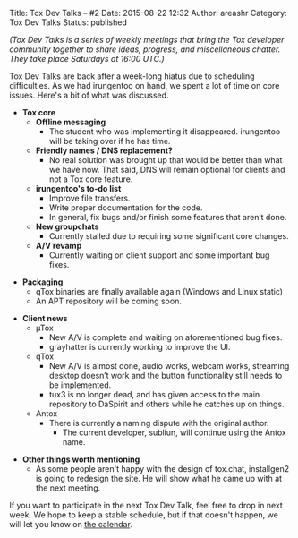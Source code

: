 Title: Tox Dev Talks – #2
Date: 2015-08-22 12:32
Author: areashr
Category: Tox Dev Talks
Status: published

*(Tox Dev Talks is a series of weekly meetings that bring the Tox
developer community together to share ideas, progress,
and miscellaneous chatter. They take place Saturdays at 16:00 UTC.)*

Tox Dev Talks are back after a week-long hiatus due to scheduling
difficulties. As we had irungentoo on hand, we spent a lot of time on
core issues. Here's a bit of what was discussed.

-   **Tox core**
    -   **Offline messaging**
        -   The student who was implementing it disappeared. irungentoo
            will be taking over if he has time.
    -   **Friendly names / DNS replacement?**
        -   No real solution was brought up that would be better than
            what we have now. That said, DNS will remain optional for
            clients and not a Tox core feature.
    -   **irungentoo's to-do list**
        -   Improve file transfers.
        -   Write proper documentation for the code.
        -   In general, fix bugs and/or finish some features that aren’t
            done.
    -   **New groupchats**
        -   Currently stalled due to requiring some significant core
            changes.
    -   **A/V revamp**
        -   Currently waiting on client support and some important bug
            fixes.

<!-- -->

-   **Packaging**
    -   qTox binaries are finally available again (Windows and Linux
        static)
    -   An APT repository will be coming soon.

<!-- -->

-   **Client news**
    -   µTox
        -   New A/V is complete and waiting on aforementioned bug fixes.
        -   grayhatter is currently working to improve the UI.
    -   qTox
        -   New A/V is almost done, audio works, webcam works, streaming
            desktop doesn’t work and the button functionality still
            needs to be implemented.
        -   tux3 is no longer dead, and has given access to the main
            repository to DaSpirit and others while he catches up on
            things.
    -   Antox
        -   There is currently a naming dispute with the original
            author.
            -   The current developer, subliun, will continue using the
                Antox name.

<!-- -->

-   **Other things worth mentioning**
    -   As some people aren't happy with the design of tox.chat,
        installgen2 is going to redesign the site. He will show what he
        came up with at the next meeting.

If you want to participate in the next Tox Dev Talk, feel free to drop
in next week. We hope to keep a stable schedule, but if that doesn't
happen, we will let you know on [the calendar](/events).
